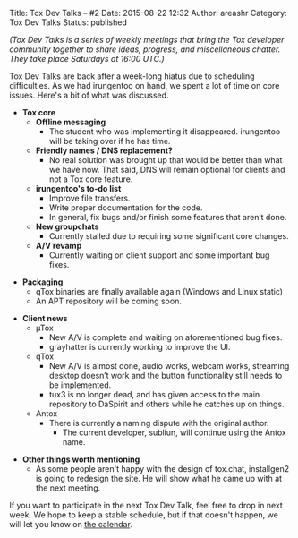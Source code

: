 Title: Tox Dev Talks – #2
Date: 2015-08-22 12:32
Author: areashr
Category: Tox Dev Talks
Status: published

*(Tox Dev Talks is a series of weekly meetings that bring the Tox
developer community together to share ideas, progress,
and miscellaneous chatter. They take place Saturdays at 16:00 UTC.)*

Tox Dev Talks are back after a week-long hiatus due to scheduling
difficulties. As we had irungentoo on hand, we spent a lot of time on
core issues. Here's a bit of what was discussed.

-   **Tox core**
    -   **Offline messaging**
        -   The student who was implementing it disappeared. irungentoo
            will be taking over if he has time.
    -   **Friendly names / DNS replacement?**
        -   No real solution was brought up that would be better than
            what we have now. That said, DNS will remain optional for
            clients and not a Tox core feature.
    -   **irungentoo's to-do list**
        -   Improve file transfers.
        -   Write proper documentation for the code.
        -   In general, fix bugs and/or finish some features that aren’t
            done.
    -   **New groupchats**
        -   Currently stalled due to requiring some significant core
            changes.
    -   **A/V revamp**
        -   Currently waiting on client support and some important bug
            fixes.

<!-- -->

-   **Packaging**
    -   qTox binaries are finally available again (Windows and Linux
        static)
    -   An APT repository will be coming soon.

<!-- -->

-   **Client news**
    -   µTox
        -   New A/V is complete and waiting on aforementioned bug fixes.
        -   grayhatter is currently working to improve the UI.
    -   qTox
        -   New A/V is almost done, audio works, webcam works, streaming
            desktop doesn’t work and the button functionality still
            needs to be implemented.
        -   tux3 is no longer dead, and has given access to the main
            repository to DaSpirit and others while he catches up on
            things.
    -   Antox
        -   There is currently a naming dispute with the original
            author.
            -   The current developer, subliun, will continue using the
                Antox name.

<!-- -->

-   **Other things worth mentioning**
    -   As some people aren't happy with the design of tox.chat,
        installgen2 is going to redesign the site. He will show what he
        came up with at the next meeting.

If you want to participate in the next Tox Dev Talk, feel free to drop
in next week. We hope to keep a stable schedule, but if that doesn't
happen, we will let you know on [the calendar](/events).
